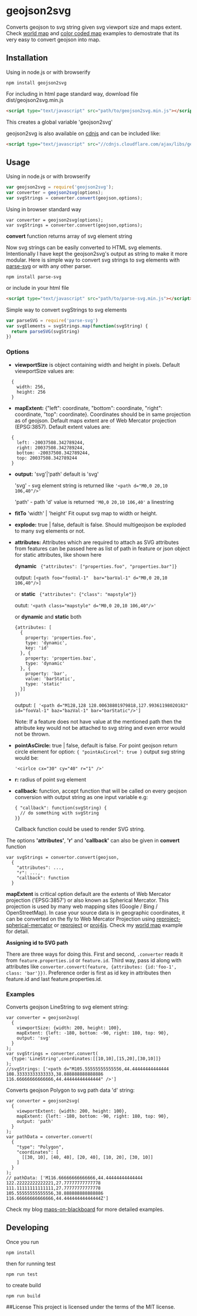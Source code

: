 # geojson2svg
Converts geojson to svg string given svg viewport size and maps extent. Check [world map](https://rawgit.com/gagan-bansal/geojson2svg/master/examples/world.html) and [color coded map](https://rawgit.com/gagan-bansal/geojson2svg/master/examples/world-pop.html) examples to demostrate that its very easy to convert geojson into map.

## Installation
Using in node.js or with browserify
```
npm install geojson2svg
```
For including in html page standard way, download file dist/geojson2svg.min.js
```html
<script type="text/javascript" src="path/to/geojson2svg.min.js"></script>
```
This creates a global variable 'geojson2svg'

geojson2svg is also available on [cdnjs](https://cdnjs.com/libraries/geojson2svg) and can be included like:
```html
<script type="text/javascript" src="//cdnjs.cloudflare.com/ajax/libs/geojson2svg/x.x.x/geojson2svg.min.js"></script>
```

## Usage
Using in node.js or with browserify
```javascript
var geojson2svg = require('geojson2svg');
var converter = geojson2svg(options);
var svgStrings = converter.convert(geojson,options);
```
Using in browser standard way
```
var converter = geojson2svg(options);
var svgStrings = converter.convert(geojson,options);
```
**convert** function returns array of svg element string

Now svg strings can be easily converted to HTML svg elements. Intentionally I have kept the geojson2svg's output as string to make it more modular. Here is simple way to convert svg strings to svg elements with [parse-svg](https://github.com/gagan-bansal/parse-svg) or with any other parser.

```shell
npm install parse-svg
```
or include in your html file 
```html
<script type="text/javascript" src="path/to/parse-svg.min.js"></script>
```
Simple way to convert svgStrings to svg elements

```javascript
var parseSVG = require('parse-svg')
var svgElements = svgStrings.map(function(svgString) {
  return parseSVG(svgString)
})
```

### Options

* **viewportSize** is object containing width and height in pixels. Default viewportSize values are:
```
  {
    width: 256,
    height: 256
  }
```
* **mapExtent:** {"left": coordinate, "bottom": coordinate, "right": coordinate, "top": coordinate}. Coordinates should be in same projection as of geojson. Default maps extent are of Web Mercator projection (EPSG:3857). Default extent values are:
```
  {
    left: -20037508.342789244,
    right: 20037508.342789244,
    bottom: -20037508.342789244,
    top: 20037508.342789244
  }
```
* **output:** 'svg'|'path' default is 'svg'

    'svg' - svg element string is returned like ```'<path d="M0,0 20,10 106,40"/>'```

    'path' - path 'd' value is returned ```'M0,0 20,10 106,40'``` a linestring

* **fitTo** 'width' | 'height' Fit ouput svg map to width or height.

* **explode:** true | false, default is false. Should multigeojson be exploded to many svg elements or not. 
* **attributes:**  Attributes which are required to attach as SVG attributes from features can be passed here as list of path in feature or json object for static attributes, like shown here

    **dynamic**  ``` {"attributes": ["properties.foo", "properties.bar"]}```

    output: ``` [<path foo="fooVal-1"  bar="barVal-1" d="M0,0 20,10 106,40"/>] ```

    or **static** ``` {"attributes": {"class": "mapstyle"}}```
    
    outut: ```'<path class="mapstyle" d="M0,0 20,10 106,40"/>'```

    or **dynamic** and **static** both
     
      {attributes: [
        {
          property: 'properties.foo',
          type: 'dynamic',
          key: 'id'
        }, {
          property: 'properties.baz',
          type: 'dynamic'
        }, {
          property: 'bar',
          value: 'barStatic',
          type: 'static'
        }]
      })

    
    output: ``` [ '<path d="M128,128 128.00638801979818,127.99361198020182" id="fooVal-1" baz="bazVal-1" bar="barStatic"/>'] ```


    Note: If a feature does not have value at the mentioned path then the attribute key would not be attached to svg string and even error would not be thrown. 

* **pointAsCircle:** true | false, default is false. For point geojson return circle element for option:
    ``` { "pointAsCircel": true } ```
    output svg string would be:

    ```'<cirlce cx="30" cy="40" r="1" />'```
* **r:** radius of point svg element
* **callback:** function, accept function that will be called on every geojson conversion with output string as one input variable e.g:
   ```
   { "callback": function(svgString) {
     // do something with svgString
   }}
   ```

   Callback function could be used to render SVG string.
  
The options **'attributes'**, **'r'** and **'callback'** can also be given in **convert** function 
``` 
var svgStrings = convertor.convert(geojson, 
  {
    "attributes": ...,
    "r": ...,
    "callback": function
  }
```


**mapExtent** is critical option default are the extents of Web Mercator projection ('EPSG:3857') or also known as Spherical Mercator. This projection is used by many web mapping sites (Google / Bing / OpenStreetMap). In case your source data is in geographic coordinates, it can be converted on the fly to Web Mercator Projection using [reproject-spherical-mercator](https://github.com/geosquare/reproject-spherical-mercator) or [reproject](https://github.com/perliedman/reproject) or [proj4js](https://github.com/proj4js/proj4js). Check my [world map](https://github.com/gagan-bansal/geojson2svg/blob/master/examples/world.html) example for detail.

**Assigning id to SVG path**

There are three ways for doing this. First and second, `.converter` reads it from `feature.properties.id` or `feature.id`. Third way, pass id along with attributes like `converter.convert(feature, {attributes: {id:'foo-1', class: 'bar'}})`. Preference order is first as id key in attributes then feature.id and last feature.properties.id.

### Examples
Converts geojson LineString to svg element string:
```
var converter = geojson2svg(
  {
    viewportSize: {width: 200, height: 100},
    mapExtent: {left: -180, bottom: -90, right: 180, top: 90},
    output: 'svg' 
  }
);
var svgStrings = converter.convert(
  {type:'LineString',coordinates:[[10,10],[15,20],[30,10]]}
);
//svgStrings: ['<path d="M105.55555555555556,44.44444444444444 108.33333333333333,38.888888888888886 116.66666666666666,44.44444444444444" />']
```
Converts geojson Polygon to svg path data 'd' string:
```
var converter = geojson2svg(
  {
    viewportExtent: {width: 200, height: 100}, 
    mapExtent: {left: -180, bottom: -90, right: 180, top: 90},
    output: 'path'
  }
);
var pathData = converter.convert(
  {
    "type": "Polygon", 
    "coordinates": [
      [[30, 10], [40, 40], [20, 40], [10, 20], [30, 10]] 
    ]
  }
);
// pathData: ['M116.66666666666666,44.44444444444444 122.22222222222221,27.77777777777778 111.11111111111111,27.77777777777778 105.55555555555556,38.888888888888886 116.66666666666666,44.44444444444444Z']
```

Check my blog [maps-on-blackboard](http://maps-on-blackboard.com/tag/geojson2svg/) for more detailed examples.
## Developing
Once you run
 
```npm install```

then for running test 

```npm run test```

to create build

```npm run build```

##License
This project is licensed under the terms of the MIT license.
